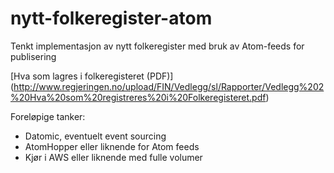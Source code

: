 nytt-folkeregister-atom
=======================

Tenkt implementasjon av nytt folkeregister med bruk av Atom-feeds for publisering

[Hva som lagres i folkeregisteret (PDF)] (http://www.regjeringen.no/upload/FIN/Vedlegg/sl/Rapporter/Vedlegg%202%20Hva%20som%20registreres%20i%20Folkeregisteret.pdf)

Foreløpige tanker:
* Datomic, eventuelt event sourcing
* AtomHopper eller liknende for Atom feeds
* Kjør i AWS eller liknende med fulle volumer
